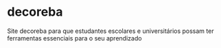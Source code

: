 # decoreba
Site decoreba para que estudantes escolares e universitários possam ter ferramentas essenciais para o seu aprendizado
